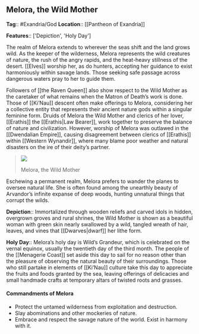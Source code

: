 ## Melora, the Wild Mother
**Tag**:: #Exandria/God
**Location**:: [[Pantheon of Exandria]]

**Features**:: ['Depiction', 'Holy Day']

The realm of Melora extends to wherever the seas shift and the land grows wild. As the keeper of the wilderness, Melora represents the wild creatures of nature, the rush of the angry rapids, and the heat-heavy stillness of the desert. [[Elves]] worship her, as do hunters, accepting her guidance to exist harmoniously within savage lands. Those seeking safe passage across dangerous waters pray to her to guide them.

Followers of [[the Raven Queen]] also show respect to the Wild Mother as the caretaker of what remains when the Matron of Death’s work is done. Those of [[Ki’Nau]] descent often make offerings to Melora, considering her a collective entity that represents their ancient nature gods within a singular feminine form. Druids of Melora the Wild Mother and clerics of her lover, [[Erathis]] the [[Erathis|Law Bearer]], work together to preserve the balance of nature and civilization. However, worship of Melora was outlawed in the [[Dwendalian Empire]], causing disagreement between clerics of [[Erathis]] within [[Western Wynandir]], where many blame poor weather and natural disasters on the ire of their deity’s partner.

> [![](https://media.dndbeyond.com/compendium-images/egtw/yDOyqyOocErRgYJK/01-11.png)](https://media.dndbeyond.com/compendium-images/egtw/yDOyqyOocErRgYJK/01-11.png)
> 
> Melora, the Wild Mother

Eschewing a permanent realm, Melora prefers to wander the planes to oversee natural life. She is often found among the unearthly beauty of Arvandor’s infinite expanse of deep woods, hunting unnatural things that corrupt the wilds.

**Depiction**:: Immortalized through wooden reliefs and carved idols in hidden, overgrown groves and rural shrines, the Wild Mother is shown as a beautiful woman with green skin nearly swallowed by a wild, tangled wreath of hair, leaves, and vines that [[Dwarves|dwarf]] her lithe form.

**Holy Day**:: Melora’s holy day is Wild’s Grandeur, which is celebrated on the vernal equinox, usually the twentieth day of the third month. The people of the [[Menagerie Coast]] set aside this day to sail for no reason other than the pleasure of observing the natural beauty of their surroundings. Those who still partake in elements of [[Ki’Nau]] culture take this day to appreciate the fruits and foods granted by the sea, leaving offerings of delicacies and small handmade crafts at temporary altars of twisted roots and grasses.

#### Commandments of Melora

-   Protect the untamed wilderness from exploitation and destruction.
-   Slay abominations and other mockeries of nature.
-   Embrace and respect the savage nature of the world. Exist in harmony with it.